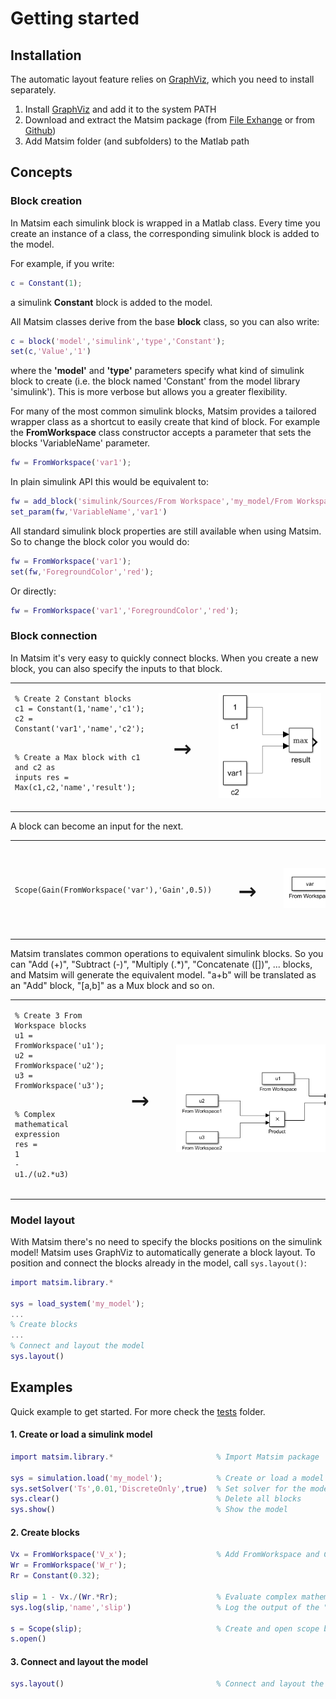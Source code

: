 ﻿# Getting started

## Installation

The automatic layout feature relies on [GraphViz](https://www.graphviz.org/), which you need to install separately.

1. Install [GraphViz](https://www.graphviz.org/download/) and add it to the system PATH
2. Download and extract the Matsim package (from [File Exhange](https://it.mathworks.com/matlabcentral/fileexchange/68436-matsim) or from [Github](https://github.com/gave92/Matsim/archive/master.zip))
3. Add Matsim folder (and subfolders) to the Matlab path

## Concepts

### Block creation
In Matsim each simulink block is wrapped in a Matlab class. Every time you create an instance of a class, the corresponding simulink block is added to the model.

For example, if you write:
```matlab
c = Constant(1);
```
a simulink **Constant** block is added to the model.

All Matsim classes derive from the base **block** class, so you can also write:
```matlab
c = block('model','simulink','type','Constant');
set(c,'Value','1')
```
where the **'model'** and **'type'** parameters specify what kind of simulink block to create (i.e. the block named 'Constant' from the model library 'simulink'). This is more verbose but allows you a greater flexibility.

For many of the most common simulink blocks, Matsim provides a tailored wrapper class as a shortcut to easily create that kind of block. For example the **FromWorkspace** class constructor accepts a parameter that sets the blocks 'VariableName' parameter.
```matlab
fw = FromWorkspace('var1');
```
In plain simulink API this would be equivalent to:
```matlab
fw = add_block('simulink/Sources/From Workspace','my_model/From Workspace');
set_param(fw,'VariableName','var1')
```

All standard simulink block properties are still available when using Matsim. So to change the block color you would do:
```matlab
fw = FromWorkspace('var1');
set(fw,'ForegroundColor','red');
```
Or directly:
```matlab
fw = FromWorkspace('var1','ForegroundColor','red');
```

### Block connection
In Matsim it's very easy to quickly connect blocks. When you create a new block, you can also specify the inputs to that block.

<table>
<tr style="background: none;">
<td>
<pre class="  language-matlab"><code class="  language-matlab"><span class="token comment">% Create 2 Constant blocks</span>
c1 <span class="token operator">=</span> <span class="token function">Constant</span><span class="token punctuation">(</span><span class="token number">1</span><span class="token punctuation">,</span><span class="token string">'name'</span><span class="token punctuation">,</span><span class="token string">'c1'</span><span class="token punctuation">)</span><span class="token punctuation">;</span>
c2 <span class="token operator">=</span> <span class="token function">Constant</span><span class="token punctuation">(</span><span class="token string">'var1'</span><span class="token punctuation">,</span><span class="token string">'name'</span><span class="token punctuation">,</span><span class="token string">'c2'</span><span class="token punctuation">)</span><span class="token punctuation">;</span>

<span class="token comment">% Create a Max block with c1 and c2 as inputs</span>
res <span class="token operator">=</span> <span class="token function">Max</span><span class="token punctuation">(</span>c1<span class="token punctuation">,</span>c2<span class="token punctuation">,</span><span class="token string">'name'</span><span class="token punctuation">,</span><span class="token string">'result'</span><span class="token punctuation">)</span><span class="token punctuation">;</span></code></pre>
</td>
<td><pre style="font-size: 48px;">&nbsp;&#8594;&nbsp;</pre></td>
<td><pre>
<img src="images/quickstart/connect_1.PNG" style="min-width: 150px"/>
</pre></td>
</table>

A block can become an input for the next.

<table>
<tr style="background: none;">
<td>
<pre class="  language-matlab"><code class="  language-matlab"><span class="token function">Scope</span><span class="token punctuation">(</span><span class="token function">Gain</span><span class="token punctuation">(</span><span class="token function">FromWorkspace</span><span class="token punctuation">(</span><span class="token string">'var'</span><span class="token punctuation">)</span><span class="token punctuation">,</span><span class="token string">'Gain'</span><span class="token punctuation">,</span><span class="token number">0.5</span><span class="token punctuation">)</span><span class="token punctuation">)</span></code></pre>
</td>
<td><pre style="font-size: 48px;">&nbsp;&#8594;&nbsp;</pre></td>
<td><pre>
<img src="images/quickstart/connect_2.PNG" style="min-width: 250px"/>
</pre></td>
</tr>
</table>

Matsim translates common operations to equivalent simulink blocks. So you can "Add (+)", "Subtract (-)", "Multiply (.*)", "Concatenate ([])", ... blocks, and Matsim will generate the equivalent model. "a+b" will be translated as an "Add" block, "[a,b]" as a Mux block and so on.

<table>
<tr style="background: none;">
<td>
<pre class="  language-matlab"><code class="  language-matlab"><span class="token comment">% Create 3 From Workspace blocks</span>
u1 <span class="token operator">=</span> <span class="token function">FromWorkspace</span><span class="token punctuation">(</span><span class="token string">'u1'</span><span class="token punctuation">)</span><span class="token punctuation">;</span>
u2 <span class="token operator">=</span> <span class="token function">FromWorkspace</span><span class="token punctuation">(</span><span class="token string">'u2'</span><span class="token punctuation">)</span><span class="token punctuation">;</span>
u3 <span class="token operator">=</span> <span class="token function">FromWorkspace</span><span class="token punctuation">(</span><span class="token string">'u3'</span><span class="token punctuation">)</span><span class="token punctuation">;</span>

<span class="token comment">% Complex mathematical expression</span>
res <span class="token operator">=</span> <span class="token number">1</span> <span class="token operator">-</span> u1<span class="token operator">./</span><span class="token punctuation">(</span>u2<span class="token operator">.*</span>u3<span class="token punctuation">)</span></code></pre>
</td>
<td><pre style="font-size: 48px;">&nbsp;&#8594;&nbsp;</pre></td>
<td><pre>
<img src="images/quickstart/connect_3.PNG" style="min-width: 350px"/>
</pre></td>
</tr>
</table>

### Model layout
With Matsim there's no need to specify the blocks positions on the simulink model! Matsim uses GraphViz to automatically generate a block layout. To position and connect the blocks already in the model, call `sys.layout()`:

```matlab
import matsim.library.*

sys = load_system('my_model');
...
% Create blocks
...
% Connect and layout the model
sys.layout()
```

## Examples

Quick example to get started. For more check the [tests](https://github.com/gave92/Matsim/tree/master/tests) folder.

#### 1. Create or load a simulink model

```matlab
import matsim.library.*                       % Import Matsim package

sys = simulation.load('my_model');            % Create or load a model named 'my_model'
sys.setSolver('Ts',0.01,'DiscreteOnly',true)  % Set solver for the model
sys.clear()                                   % Delete all blocks
sys.show()                                    % Show the model
```

#### 2. Create blocks

```matlab
Vx = FromWorkspace('V_x');                    % Add FromWorkspace and Constant blocks
Wr = FromWorkspace('W_r');
Rr = Constant(0.32);

slip = 1 - Vx./(Wr.*Rr);                      % Evaluate complex mathematical expression
sys.log(slip,'name','slip')                   % Log the output of the "slip" block

s = Scope(slip);                              % Create and open scope block
s.open()
```

#### 3. Connect and layout the model

```matlab
sys.layout()                                  % Connect and layout the model
```
